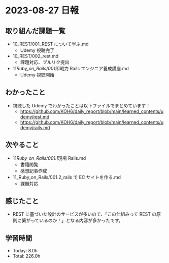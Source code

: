 # 2023-08-27 日報

## 取り組んだ課題一覧

- 10_REST/001_REST について学ぶ.md
  - Udemy 視聴完了
- 10_REST/002_rest.md
  - 課題対応、プルリク提出
- 11*Ruby_on_Rails/001*即戦力 Rails エンジニア養成講座.md
  - Udemy 視聴開始

## わかったこと

- 視聴した Udemy でわかったことは以下ファイルでまとめています！
  - https://github.com/KOH6/daily_report/blob/main/learned_contents/udemy/rest.md
  - https://github.com/KOH6/daily_report/blob/main/learned_contents/udemy/rails.md

## 次やること

- 11*Ruby_on_Rails/001.1*現場 Rails.md
  - 書籍閲覧
  - 感想記事作成
- 11_Ruby_on_Rails/001.2_rails で EC サイトを作る.md
  - 課題対応

## 感じたこと

- REST に基づいた設計のサービスが多いので、「この仕組みって REST の原則に繋がっているのか！」となる内容が多かったです。

## 学習時間

- Today: 8.0h
- Total: 226.0h
